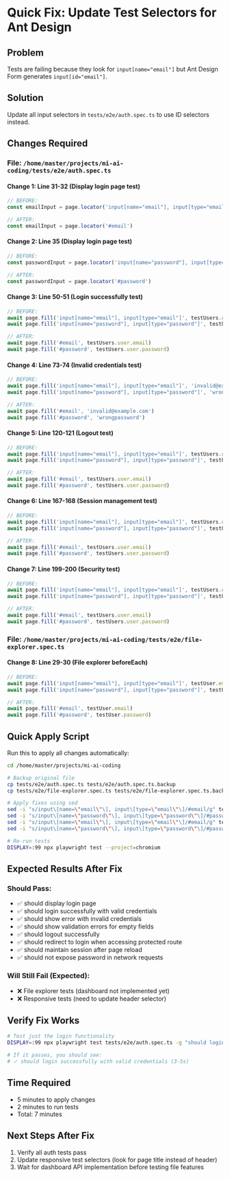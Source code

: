 # Quick Fix: Update Test Selectors for Ant Design

## Problem
Tests are failing because they look for `input[name="email"]` but Ant Design Form generates `input[id="email"]`.

## Solution
Update all input selectors in `tests/e2e/auth.spec.ts` to use ID selectors instead.

## Changes Required

### File: `/home/master/projects/mi-ai-coding/tests/e2e/auth.spec.ts`

#### Change 1: Line 31-32 (Display login page test)
```typescript
// BEFORE:
const emailInput = page.locator('input[name="email"], input[type="email"]')

// AFTER:
const emailInput = page.locator('#email')
```

#### Change 2: Line 35 (Display login page test)
```typescript
// BEFORE:
const passwordInput = page.locator('input[name="password"], input[type="password"]')

// AFTER:
const passwordInput = page.locator('#password')
```

#### Change 3: Line 50-51 (Login successfully test)
```typescript
// BEFORE:
await page.fill('input[name="email"], input[type="email"]', testUsers.user.email)
await page.fill('input[name="password"], input[type="password"]', testUsers.user.password)

// AFTER:
await page.fill('#email', testUsers.user.email)
await page.fill('#password', testUsers.user.password)
```

#### Change 4: Line 73-74 (Invalid credentials test)
```typescript
// BEFORE:
await page.fill('input[name="email"], input[type="email"]', 'invalid@example.com')
await page.fill('input[name="password"], input[type="password"]', 'wrongpassword')

// AFTER:
await page.fill('#email', 'invalid@example.com')
await page.fill('#password', 'wrongpassword')
```

#### Change 5: Line 120-121 (Logout test)
```typescript
// BEFORE:
await page.fill('input[name="email"], input[type="email"]', testUsers.user.email)
await page.fill('input[name="password"], input[type="password"]', testUsers.user.password)

// AFTER:
await page.fill('#email', testUsers.user.email)
await page.fill('#password', testUsers.user.password)
```

#### Change 6: Line 167-168 (Session management test)
```typescript
// BEFORE:
await page.fill('input[name="email"], input[type="email"]', testUsers.user.email)
await page.fill('input[name="password"], input[type="password"]', testUsers.user.password)

// AFTER:
await page.fill('#email', testUsers.user.email)
await page.fill('#password', testUsers.user.password)
```

#### Change 7: Line 199-200 (Security test)
```typescript
// BEFORE:
await page.fill('input[name="email"], input[type="email"]', testUsers.user.email)
await page.fill('input[name="password"], input[type="password"]', testUsers.user.password)

// AFTER:
await page.fill('#email', testUsers.user.email)
await page.fill('#password', testUsers.user.password)
```

### File: `/home/master/projects/mi-ai-coding/tests/e2e/file-explorer.spec.ts`

#### Change 8: Line 29-30 (File explorer beforeEach)
```typescript
// BEFORE:
await page.fill('input[name="email"], input[type="email"]', testUser.email)
await page.fill('input[name="password"], input[type="password"]', testUser.password)

// AFTER:
await page.fill('#email', testUser.email)
await page.fill('#password', testUser.password)
```

## Quick Apply Script

Run this to apply all changes automatically:

```bash
cd /home/master/projects/mi-ai-coding

# Backup original file
cp tests/e2e/auth.spec.ts tests/e2e/auth.spec.ts.backup
cp tests/e2e/file-explorer.spec.ts tests/e2e/file-explorer.spec.ts.backup

# Apply fixes using sed
sed -i "s/input\[name=\"email\"\], input\[type=\"email\"\]/#email/g" tests/e2e/auth.spec.ts
sed -i "s/input\[name=\"password\"\], input\[type=\"password\"\]/#password/g" tests/e2e/auth.spec.ts
sed -i "s/input\[name=\"email\"\], input\[type=\"email\"\]/#email/g" tests/e2e/file-explorer.spec.ts
sed -i "s/input\[name=\"password\"\], input\[type=\"password\"\]/#password/g" tests/e2e/file-explorer.spec.ts

# Re-run tests
DISPLAY=:99 npx playwright test --project=chromium
```

## Expected Results After Fix

### Should Pass:
- ✅ should display login page
- ✅ should login successfully with valid credentials
- ✅ should show error with invalid credentials
- ✅ should show validation errors for empty fields
- ✅ should logout successfully
- ✅ should redirect to login when accessing protected route
- ✅ should maintain session after page reload
- ✅ should not expose password in network requests

### Will Still Fail (Expected):
- ❌ File explorer tests (dashboard not implemented yet)
- ❌ Responsive tests (need to update header selector)

## Verify Fix Works

```bash
# Test just the login functionality
DISPLAY=:99 npx playwright test tests/e2e/auth.spec.ts -g "should login successfully"

# If it passes, you should see:
# ✓ should login successfully with valid credentials (3-5s)
```

## Time Required
- 5 minutes to apply changes
- 2 minutes to run tests
- Total: 7 minutes

## Next Steps After Fix
1. Verify all auth tests pass
2. Update responsive test selectors (look for page title instead of header)
3. Wait for dashboard API implementation before testing file features
